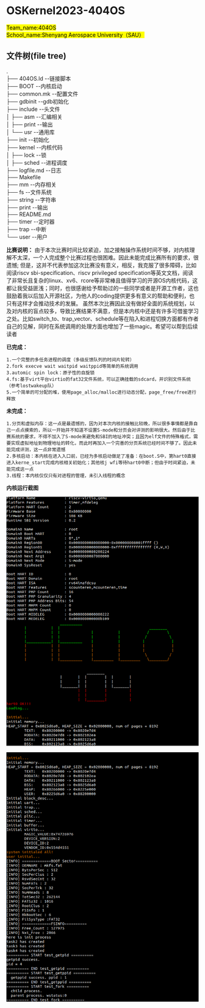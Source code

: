 # OSKernel2023-404OS

<mark>Team_name:404OS\
School_name:Shenyang Aerospace University（SAU）</mark>

## 文件树(file tree)

. \
├── 404OS.ld --链接脚本 \
├── BOOT --内核启动 \
├── common.mk --配置文件 \
├── gdbinit --gdb初始化 \
├── include --头文件 \
│   ├── asm --汇编相关 \
│   ├── print --输出 \
│   └── usr --通用库 \
├── init --初始化 \
├── kernel --内核代码 \
│   ├── lock --锁 \
│   ├── sched --进程调度 \
├── logfile.md --日志 \
├── Makefile \
├── mm --内存相关 \
├── fs --文件系统 \
├── string --字符串 \
├── print --输出 \
├── README.md \
├── timer --定时器 \
├── trap --中断 \
└── user --用户 

**比赛说明：**
	由于本次比赛时间比较紧迫，加之接触操作系统时间不够，对内核理解不太深，一个人完成整个比赛过程也很困难。因此未能完成比赛所有的要求，很遗憾;
	但是，这并不代表参加这次比赛没有意义，相反，我克服了很多障碍，比如阅读riscv sbi-specification、riscv privileged specification等英文文档，阅读了非常长且复杂的linux、xv6、rcore等非常棒且值得学习的开源OS内核代码，这都让我受益匪浅；同时，也很感谢给予帮助过的一些同学或者是开源工作者，这也鼓励着我以后加入开源社区，为他人的coding提供更多有意义的帮助和便利，也只有这样才会推动技术的发展。
	虽然本次比赛因此没有做好全面的系统规划，以及对内核的盲点较多，导致比赛结果不满意，但是本内核中还是有许多可借鉴学习之处。比如switch_to、trap_vector、schedule等在陷入和进程切换方面都有作者自己的见解，同时在系统调用的处理方面也增加了一些magic。希望可以帮到后续读者

**已完成：**

```
1.一个完整的多任务进程的调度（多级反馈队列的时间片轮转）
2.fork execve wait waitpid waitppid等简单的系统调用
3.automic spin lock：原子性的自旋锁
4.fs:基于virt平台virtio的fat32文件系统，可以正确挂载的sdcard，并识别文件系统（参考lostwakeup队）
5.一个简单的可分配的堆，使用page_alloc/malloc进行动态分配，page_free/free进行释放
```

**未完成：**

```
1.分页和虚拟内存：这一点是最遗憾的，因为对本次内核的接触比较晚，所以很多事情都是靠自己一点点摸索的，所以一开始并不知道不设置S-mode和分页会对评测的影响很大。然后由于比赛系统的要求，不得不加入了S-mode来避免和SBI的地址冲突；且因为elf文件的特殊格式，需要实现虚拟地址到物理地址的转化，而此时再加入一个完善的分页系统已经时间不够了。因此未能完成评测，这一点非常遗憾
2.多核启动：本内核在进入入口前，已经为多核启动做足了准备：在boot.S中，第hart0直接进入kerne_start完成内核相关初始化；其他核j wfi等待hart0中断；但由于时间紧迫，未能完成这一点
3.线程：本内核仅仅只有对进程的管理，未引入线程的概念
```



**内核运行截图**

![1](screenshot/kernel_entry.png)

![1](screenshot/runtime.png)
